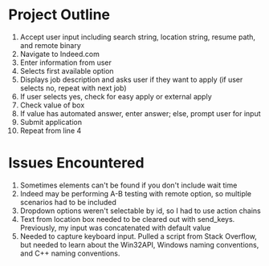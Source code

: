 
# Project Outline

1. Accept user input including search string, location string, resume path, and remote binary  
2. Navigate to Indeed.com  
3. Enter information from user  
4. Selects first available option  
5. Displays job description and asks user if they want to apply (if user selects no, repeat with next job)  
6. If user selects yes, check for easy apply or external apply  
7. Check value of box  
8. If value has automated answer, enter answer; else, prompt user for input  
9. Submit application  
10. Repeat from line 4  

# Issues Encountered  

1. Sometimes elements can't be found if you don't include wait time  
2. Indeed may be performing A-B testing with remote option, so multiple scenarios had to be included  
3. Dropdown options weren't selectable by id, so I had to use action chains  
4. Text from location box needed to be cleared out with send_keys. Previously, my input was concatenated with default value  
5. Needed to capture keyboard input. Pulled a script from Stack Overflow, but needed to learn about the Win32API, Windows naming conventions, and C++ naming conventions.